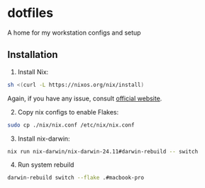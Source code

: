 # dotfiles

A home for my workstation configs and setup

## Installation

1. Install Nix:

```sh
sh <(curl -L https://nixos.org/nix/install)
```

Again, if you have any issue, consult [official website](https://nixos.org/download/).

2. Copy nix configs to enable Flakes:

```sh
sudo cp ./nix/nix.conf /etc/nix/nix.conf
```

3. Install nix-darwin:

```sh
nix run nix-darwin/nix-darwin-24.11#darwin-rebuild -- switch
```

4. Run system rebuild

```sh
darwin-rebuild switch --flake .#macbook-pro
```
